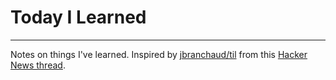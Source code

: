 # Today I Learned

---

Notes on things I've learned. Inspired by [jbranchaud/til](https://github.com/jbranchaud/tail) from this [Hacker News thread](https://news.ycombinator.com/item?id=22908044).

